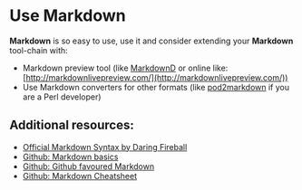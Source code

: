# Use Markdown

**Markdown** is so easy to use, use it and consider extending your **Markdown** tool-chain with:

- Markdown preview tool (like [MarkdownD](https://itunes.apple.com/dk/app/markdownd-best-markdown-editor/id975071094?mt=12) or online like: [http://markdownlivepreview.com/](http://markdownlivepreview.com/))
- Use Markdown converters for other formats (like [pod2markdown](https://metacpan.org/source/RWSTAUNER/Pod-Markdown-2.000/bin/pod2markdown) if you are a Perl developer)

## Additional resources:

- [Official Markdown Syntax by Daring Fireball](http://daringfireball.net/projects/markdown/syntax)
- [Github: Markdown basics](https://help.github.com/articles/markdown-basics)
- [Github: Github favoured Markdown](https://help.github.com/articles/github-flavored-markdown)
- [Github: Markdown Cheatsheet](https://github.com/adam-p/markdown-here/wiki/Markdown-Cheatsheet)
